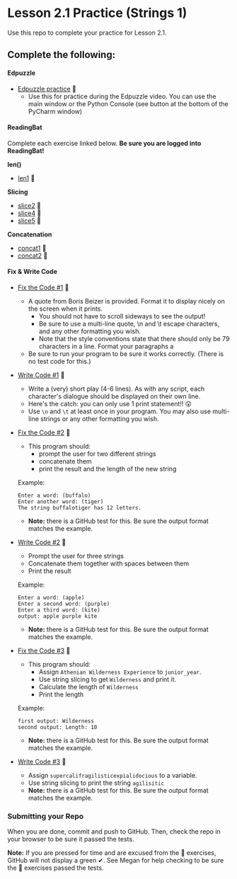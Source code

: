 # Lesson 2.1 Practice (Strings 1)

Use this repo to complete your practice for Lesson 2.1.

## Complete the following:
#### Edpuzzle
* [Edpuzzle practice](src/edpuzzle_practice.py) 🥉
  * Use this for practice during the Edpuzzle video. You can use the main window or the Python Console (see button at the bottom of the PyCharm window)

#### ReadingBat
Complete each exercise linked below. **Be sure you are logged into ReadingBat!**

**len()**
* [len1](https://www.readingbat.com/content/python/String%20Operations/strlen1) 🥉

**Slicing**
* [slice2](https://www.readingbat.com/content/python/String%20Operations/slice2) 🥉
* [slice4](https://www.readingbat.com/content/python/String%20Operations/slice4) 🥈
* [slice5](https://www.readingbat.com/content/python/String%20Operations/slice5) 🥉

**Concatenation**
* [concat1](https://www.readingbat.com/content/python/String%20Operations/concat1) 🥉
* [concat2](https://www.readingbat.com/content/python/String%20Operations/concat2) 🥈

#### Fix & Write Code  
* [Fix the Code #1](src/fix_code_1.py) 🥉
  * A quote from Boris Beizer is provided. Format it to display nicely on the screen when it prints. 
    * You should not have to scroll sideways to see the output!
    * Be sure to use a multi-line quote, \n and \t escape characters, and any other formatting you wish.
    * Note that the style conventions state that there should only be 79 characters in a line. Format your paragraphs a  
  * Be sure to run your program to be sure it works correctly. (There is no test code for this.)
* [Write Code #1](src/write_code_1.py) 🥈
  * Write a (very) short play (4-6 lines). As with any script, each character's dialogue should be displayed on their own line. 
  * Here's the catch: you can only use 1 print statement!! 😲
  * Use `\n` and `\t` at least once in your program. You may also use multi-line strings or any other formatting you wish.
* [Fix the Code #2](src/fix_code_2.py) 🥉
  * This program should:
    * prompt the user for two different strings
    * concatenate them
    * print the result and the length of the new string
  
  Example:
  ```
  Enter a word: (buffalo)
  Enter another word: (tiger)
  The string buffalotiger has 12 letters.
  ```
  * **Note:** there is a GitHub test for this. Be sure the output format matches the example.
      
* [Write Code #2](src/write_code_2.py) 🥈
  * Prompt the user for three strings
  * Concatenate them together with spaces between them
  * Print the result
  
  Example:
    ```
    Enter a word: (apple)
    Enter a second word: (purple)
    Enter a third word: (kite)
    output: apple purple kite
    ```
  * **Note:** there is a GitHub test for this. Be sure the output format matches the example.
  
* [Fix the Code #3](src/fix_code_3.py) 🥈
  * This program should:
    * Assign `Athenian Wilderness Experience` to `junior_year`.
    * Use string slicing to get `Wilderness` and print it.
    * Calculate the length of `Wilderness`
    * Print the length
  
  Example:
    ```
    first output: Wilderness
    second output: Length: 10
    ```
    * **Note:** there is a GitHub test for this. Be sure the output format matches the example.
  
* [Write Code #3](src/write_code_3.py) 🥉
  * Assign `supercalifragilisticexpialidocious` to a variable.
  * Use string slicing to print the string `agilisitic`
  * **Note:** there is a GitHub test for this. Be sure the output format matches the example.

### Submitting your Repo
When you are done, commit and push to GitHub. Then, check the repo in your browser to be sure it passed the tests.

**Note:** If you are pressed for time and are excused from the 🥈 exercises, GitHub will not display a green ✔. See Megan for help checking to be sure the 🥉 exercises passed the tests.

